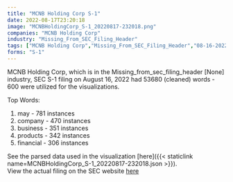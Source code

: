```yaml
---
title: "MCNB Holding Corp S-1"
date: 2022-08-17T23:20:18
image: "MCNBHoldingCorp_S-1_20220817-232018.png"
companies: "MCNB Holding Corp"
industry: "Missing_From_SEC_Filing_Header"
tags: ["MCNB Holding Corp","Missing_From_SEC_Filing_Header","08-16-2022","S-1"]
forms: "S-1"
---
```

MCNB Holding Corp, which is in the Missing_from_sec_filing_header [None] industry, SEC S-1 filing on August 16, 2022 had 53680 (cleaned) words - 600 were utilized for the visualizations.

Top Words:
1. may - 781 instances
2. company - 470 instances
3. business - 351 instances
4. products - 342 instances
5. financial - 306 instances


See the parsed data used in the visualization [here]({{< staticlink name=MCNBHoldingCorp_S-1_20220817-232018.json >}}).  
View the actual filing on the SEC website [here](https://www.sec.gov/Archives/edgar/data/1856612/0001477932-22-006204.txt)
